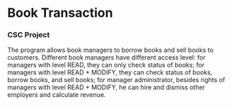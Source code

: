 # Book Transaction

### CSC Project

The program allows book managers to borrow books and sell books to customers.  Different book managers have different access level: for managers with level READ, they can only check status of books; for managers with level READ + MODIFY, they can check status of books, borrow books, and sell books; for manager administrator, besides rights of managers with level READ + MODIFY, he can hire and dismiss other employers and calculate revenue.
